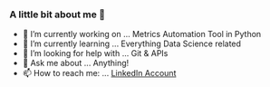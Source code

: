 ### A little bit about me 👋

- 🔭 I’m currently working on ... Metrics Automation Tool in Python
- 🌱 I’m currently learning ... Everything Data Science related
- 🤔 I’m looking for help with ... Git & APIs
- 💬 Ask me about ... Anything!
- 📫 How to reach me: ... [LinkedIn Account](https://www.linkedin.com/in/jordan-ponath-531054ba)


